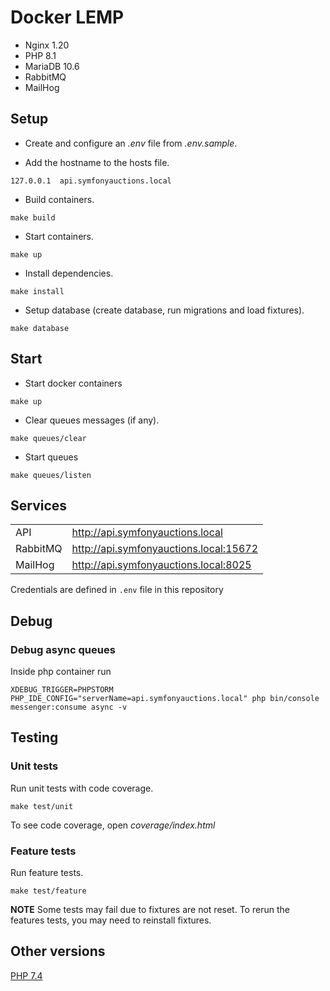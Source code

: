 # Docker LEMP

- Nginx 1.20
- PHP 8.1
- MariaDB 10.6
- RabbitMQ
- MailHog

## Setup

- Create and configure an *.env* file from *.env.sample*.

- Add the hostname to the hosts file.
```
127.0.0.1  api.symfonyauctions.local
```

- Build containers. 
```
make build
```

- Start containers.
```
make up
```

- Install dependencies.
```
make install
```

- Setup database (create database, run migrations and load fixtures).
```
make database
```

## Start

- Start docker containers
```
make up
```

- Clear queues messages (if any).
```
make queues/clear
```

- Start queues
```
make queues/listen
```

## Services

|   	        |   	                                |
|---	        |---	                                |
| API 	        | http://api.symfonyauctions.local  	|  
| RabbitMQ  	| http://api.symfonyauctions.local:15672  |
| MailHog       | http://api.symfonyauctions.local:8025   | 

Credentials are defined in ``.env`` file in this repository


## Debug

### Debug async queues

Inside php container run

```
XDEBUG_TRIGGER=PHPSTORM PHP_IDE_CONFIG="serverName=api.symfonyauctions.local" php bin/console messenger:consume async -v
```

## Testing

### Unit tests

Run unit tests with code coverage.
```
make test/unit
```
To see code coverage, open *coverage/index.html* 

### Feature tests

Run feature tests.
```
make test/feature
```

**NOTE** Some tests may fail due to fixtures are not reset. To rerun the features tests, you may need to reinstall fixtures.

## Other versions

[PHP 7.4](https://github.com/rod86/symfonyauctions-docker/tree/php-7.4)
